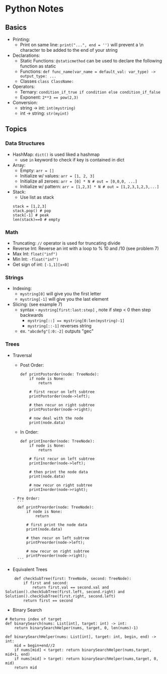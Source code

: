 # Python Notes

## Basics
- Printing:
    - Print on same line: `print("...", end = '')` will prevent a \n character to be added to the end of your string
- Declarations:
    - Static Functions: `@staticmethod` can be used to declare the following function as static
    - Functions: `def func_name(var_name = default_val: var_type) -> output_type: ...`
    - Classes `class ClassName: `
- Operators:
    - Ternary: `condition_if_true if condition else condition_if_false`
    - Exponent: `2**3 == pow(2,3)`
- Conversion:
    - string -> int: `int(mystring)`
    - int -> string: `str(myint)`

## Topics

### Data Structures
- HashMap: `dict()` is used liked a hashmap
    - use `in` keyword to check if key is contained in dict
- Array:
    - Empty: `arr = []`
    - Initialize w/ values: `arr = [1, 2, 3]`
    - Initialize all zeroes: `arr = [0] * N # out = [0,0,0, ...]`
    - Initialize w/ pattern: `arr = [1,2,3] * N # out = [1,2,3,1,2,3,...]`
- Stack:
    - Use list as stack
    ```
    stack = [1,2,3]
    stack.pop() # pop
    stack[-1] # peak
    len(stack)==0 # empty
    ```

### Math
- Truncating: `//` operator is used for truncating divide
- Reverse Int: Reverse an int with a loop to % 10 and /10 (see problem 7)
- Max Int: `float("inf")`
- Min Int: `-float("inf")`
- Get sign of int: `[-1,1][x<0]`

### Strings
- Indexing:
    - `mystring[0]` will give you the first letter
    - `mystring[-1]` will give you the last element
- Slicing: (see example 7)
    - syntax - `mystring[first:last:step]` , note if step < 0 then step backwards
        - `mystring[::] == mystring[0:len(mystring)-1]`
        - `mystring[::-1]` reverses string
    - ex. `"abcdefg"[:0:-2]` outputs "gec"

### Trees
- Traversal
    - Post Order:
        ```
        def printPostorder(node: TreeNode):
            if node is None:
                return

            # first recur on left subtree
            printPostorder(node->left);

            # then recur on right subtree
            printPostorder(node->right);

            # now deal with the node
            print(node.data)
         ```

     - In Order:
        ```
        def printInorder(node: TreeNode):
            if node is None:
                return

            # first recur on left subtree
            printInorder(node->left);

            # then print the node data
            print(node.data)

            # now recur on right subtree
            printInorder(node->right);
        ```

      - Pre Order:
        ```
        def printPreorder(node: TreeNode):
            if node is None:
                return

            # first print the node data
            print(node.data)

            # then recur on left subtree
            printPreorder(node->left);

            # now recur on right subtree
            printPreorder(node->right);
        ```
- Equivalent Trees
```
    def checkSubTree(first: TreeNode, second: TreeNode):
        if first and second:
            return first.val == second.val and Solution().checkSubTree(first.left, second.right) and Solution().checkSubTree(first.right, second.left)
        return first == second
```
- Binary Search
```
# Returns index of target
def binarySearch(nums: List[int], target: int) -> int:
    return binarySearchHelper(nums, target, 0, len(nums)-1)

def binarySearchHelper(nums: List[int], target: int, begin, end) -> int:
    mid = begin+end//2
    if nums[mid] < target: return binarySearchHelper(nums,target, mid+1, end)
    if nums[mid] > target: return binarySearchHelper(nums,target, 0, mid)
    return mid
```
